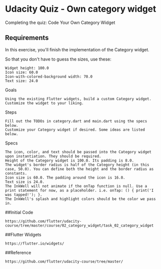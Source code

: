 # Udacity Quiz - Own category widget

Completing the quiz: Code Your Own Category Widget

## Requirements

In this exercise, you'll finish the implementation of the Category widget.

So that you don't have to guess the sizes, use these:

    Widget height: 100.0
    Icon size: 60.0
    Icon-with-colored-background width: 70.0
    Text size: 24.0

Goals

    Using the existing Flutter widgets, build a custom Category widget.
    Customize the widget to your liking.

Steps

    Fill out the TODOs in category.dart and main.dart using the specs below.
    Customize your Category widget if desired. Some ideas are listed below.

Specs

    The icon, color, and text should be passed into the Category widget upon instantiation. They should be required.
    Height of the Category widget is 100.0. Its padding is 8.0.
    The widget's border radius is half of the Category height (in this case, 50.0). You can define both the height and the border radius as constants.
    Icon size is 60.0. The padding around the icon is 16.0.
    Text size is 24.0.
    The InkWell will not animate if the onTap function is null. Use a print statement for now, as a placeholder. i.e. onTap: () { print('I was tapped!'); }.
    The InkWell's splash and highlight colors should be the color we pass in.

##Initial Code

    https://github.com/flutter/udacity-course/tree/master/course/02_category_widget/task_02_category_widget
    
##Flutter Widgets
    
    https://flutter.io/widgets/
    
##Reference 

    https://github.com/flutter/udacity-course/tree/master/
